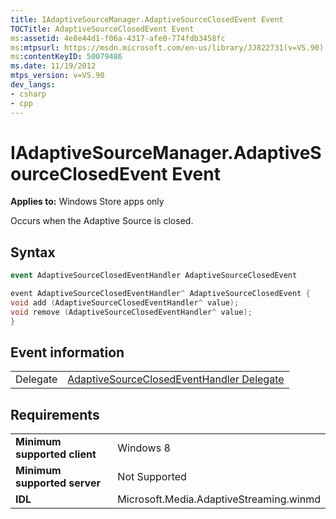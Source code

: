 ```yaml
---
title: IAdaptiveSourceManager.AdaptiveSourceClosedEvent Event
TOCTitle: AdaptiveSourceClosedEvent Event
ms:assetid: 4e8e44d1-f06a-4317-afe0-774fdb3458fc
ms:mtpsurl: https://msdn.microsoft.com/en-us/library/JJ822731(v=VS.90)
ms:contentKeyID: 50079486
ms.date: 11/19/2012
mtps_version: v=VS.90
dev_langs:
- csharp
- cpp
---
```


# IAdaptiveSourceManager.AdaptiveSourceClosedEvent Event

**Applies to:** Windows Store apps only

Occurs when the Adaptive Source is closed.

## Syntax

```csharp
event AdaptiveSourceClosedEventHandler AdaptiveSourceClosedEvent
```

```cpp
event AdaptiveSourceClosedEventHandler^ AdaptiveSourceClosedEvent {
void add (AdaptiveSourceClosedEventHandler^ value);
void remove (AdaptiveSourceClosedEventHandler^ value);
}
```

## Event information

|||
|--- |--- |
|Delegate|[AdaptiveSourceClosedEventHandler Delegate](adaptivesourceclosedeventhandler-delegate.md)|


## Requirements

|||
|--- |--- |
|**Minimum supported client**|Windows 8|
|**Minimum supported server**|Not Supported|
|**IDL**|Microsoft.Media.AdaptiveStreaming.winmd|


